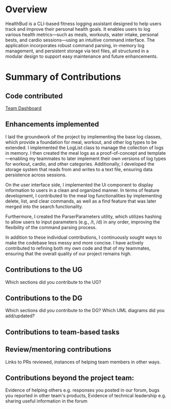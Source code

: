 # Overview
HealthBud is a CLI-based fitness logging assistant designed to help users track and improve their personal health goals.
It enables users to log various health metrics—such as meals, workouts, water intake, personal bests, and cardio sessions—using an intuitive command interface. 
The application incorporates robust command parsing, in-memory log management, and persistent storage via text files, all structured in a modular design to support easy maintenance and future enhancements.


# Summary of Contributions
## Code contributed

[Team Dashboard](https://nus-cs2113-ay2425s2.github.io/tp-dashboard/#/widget/?search=&sort=groupTitle&sortWithin=title&timeframe=commit&mergegroup=&groupSelect=groupByRepos&breakdown=true&checkedFileTypes=docs~functional-code~test-code~other&since=2025-02-21&chartGroupIndex=40&chartIndex=1)

## Enhancements implemented

I laid the groundwork of the project by implementing the base log classes, which provide a foundation for meal, workout, and other log types to be extended. I implemented the LogList class to manage the collection of logs in memory. 
I then created the meal logs as a proof-of-concept and template—enabling my teammates to later implement their own versions of log types for workout, cardio, and other categories. 
Additionally, I developed the storage system that reads from and writes to a text file, ensuring data persistence across sessions.

On the user interface side, I implemented the Ui component to display information to users in a clean and organized manner. 
In terms of feature development, I contributed to the meal log functionalities by implementing delete, list, and clear commands, as well as a find feature that was later merged into the search functionality.

Furthermore, I created the ParserParameters utility, which utilizes hashing to allow users to input parameters (e.g., /t, /d) in any order, improving the flexibility of the command parsing process.

In addition to these individual contributions, I continuously sought ways to make the codebase less messy and more concise. 
I have actively contributed to refining both my own code and that of my teammates, ensuring that the overall quality of our project remains high.

## Contributions to the UG

Which sections did you contribute to the UG?

## Contributions to the DG

Which sections did you contribute to the DG? Which UML diagrams did you add/updated?

## Contributions to team-based tasks

## Review/mentoring contributions
Links to PRs reviewed, instances of helping team members in other ways.

## Contributions beyond the project team:
Evidence of helping others e.g. responses you posted in our forum, bugs you reported in other team's products,
Evidence of technical leadership e.g. sharing useful information in the forum